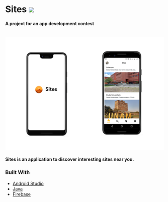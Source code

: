 # Sites <img src="https://img.shields.io/badge/Version-2.0.1-lightgrey"/>
#### A project for an app development contest
<br>
<img src="images/sites-v2-0-1.png"/>
<br>

#### Sites is an application to discover interesting sites near you.

### Built With

* [Android Studio](http://developer.android.com/studio)
* [Java](https://www.java.com/)
* [Firebase](https://firebase.google.com/)
